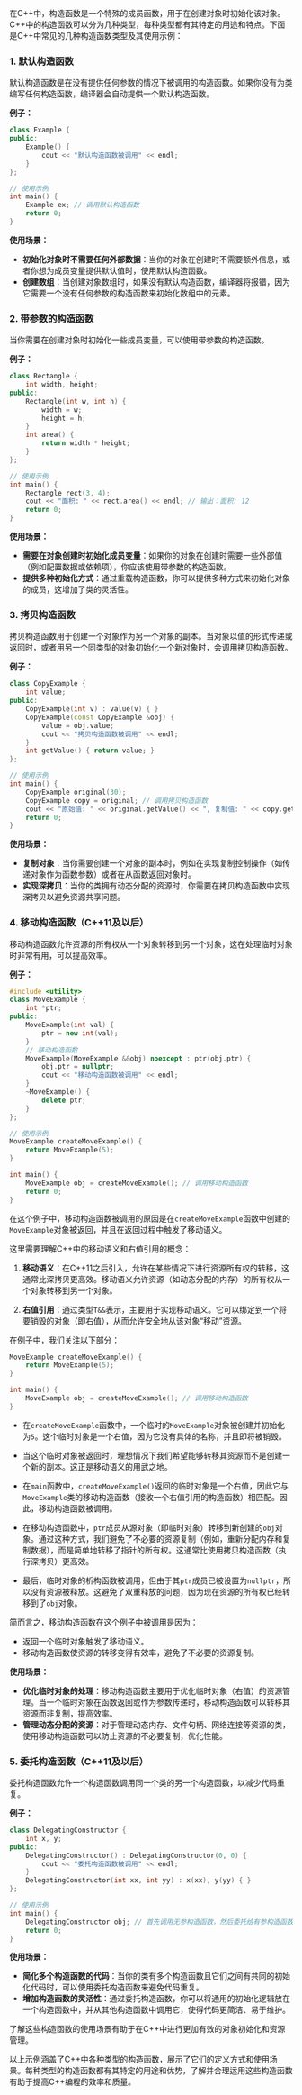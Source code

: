在C++中，构造函数是一个特殊的成员函数，用于在创建对象时初始化该对象。C++中的构造函数可以分为几种类型，每种类型都有其特定的用途和特点。下面是C++中常见的几种构造函数类型及其使用示例：

### 1. 默认构造函数

默认构造函数是在没有提供任何参数的情况下被调用的构造函数。如果你没有为类编写任何构造函数，编译器会自动提供一个默认构造函数。

**例子：**
```cpp
class Example {
public:
    Example() {
        cout << "默认构造函数被调用" << endl;
    }
};

// 使用示例
int main() {
    Example ex; // 调用默认构造函数
    return 0;
}
```

**使用场景：**

- **初始化对象时不需要任何外部数据**：当你的对象在创建时不需要额外信息，或者你想为成员变量提供默认值时，使用默认构造函数。
- **创建数组**：当创建对象数组时，如果没有默认构造函数，编译器将报错，因为它需要一个没有任何参数的构造函数来初始化数组中的元素。

### 2. 带参数的构造函数

当你需要在创建对象时初始化一些成员变量，可以使用带参数的构造函数。

**例子：**
```cpp
class Rectangle {
    int width, height;
public:
    Rectangle(int w, int h) {
        width = w;
        height = h;
    }
    int area() {
        return width * height;
    }
};

// 使用示例
int main() {
    Rectangle rect(3, 4);
    cout << "面积: " << rect.area() << endl; // 输出：面积: 12
    return 0;
}
```

**使用场景：**

- **需要在对象创建时初始化成员变量**：如果你的对象在创建时需要一些外部值（例如配置数据或依赖项），你应该使用带参数的构造函数。
- **提供多种初始化方式**：通过重载构造函数，你可以提供多种方式来初始化对象的成员，这增加了类的灵活性。

### 3. 拷贝构造函数

拷贝构造函数用于创建一个对象作为另一个对象的副本。当对象以值的形式传递或返回时，或者用另一个同类型的对象初始化一个新对象时，会调用拷贝构造函数。

**例子：**
```cpp
class CopyExample {
    int value;
public:
    CopyExample(int v) : value(v) { }
    CopyExample(const CopyExample &obj) {
        value = obj.value;
        cout << "拷贝构造函数被调用" << endl;
    }
    int getValue() { return value; }
};

// 使用示例
int main() {
    CopyExample original(30);
    CopyExample copy = original; // 调用拷贝构造函数
    cout << "原始值: " << original.getValue() << ", 复制值: " << copy.getValue() << endl;
    return 0;
}
```

**使用场景：**

- **复制对象**：当你需要创建一个对象的副本时，例如在实现复制控制操作（如传递对象作为函数参数）或者在从函数返回对象时。
- **实现深拷贝**：当你的类拥有动态分配的资源时，你需要在拷贝构造函数中实现深拷贝以避免资源共享问题。

### 4. 移动构造函数（C++11及以后）
移动构造函数允许资源的所有权从一个对象转移到另一个对象，这在处理临时对象时非常有用，可以提高效率。

**例子：**
```cpp
#include <utility>
class MoveExample {
    int *ptr;
public:
    MoveExample(int val) {
        ptr = new int(val);
    }
    // 移动构造函数
    MoveExample(MoveExample &&obj) noexcept : ptr(obj.ptr) {
        obj.ptr = nullptr;
        cout << "移动构造函数被调用" << endl;
    }
    ~MoveExample() {
        delete ptr;
    }
};

// 使用示例
MoveExample createMoveExample() {
    return MoveExample(5);
}

int main() {
    MoveExample obj = createMoveExample(); // 调用移动构造函数
    return 0;
}
```

在这个例子中，移动构造函数被调用的原因是在`createMoveExample`函数中创建的`MoveExample`对象被返回，并且在返回过程中触发了移动语义。

这里需要理解C++中的移动语义和右值引用的概念：

1. **移动语义**：在C++11之后引入，允许在某些情况下进行资源所有权的转移，这通常比深拷贝更高效。移动语义允许资源（如动态分配的内存）的所有权从一个对象转移到另一个对象。

2. **右值引用**：通过类型`T&&`表示，主要用于实现移动语义。它可以绑定到一个将要销毁的对象（即右值），从而允许安全地从该对象“移动”资源。

在例子中，我们关注以下部分：

```cpp
MoveExample createMoveExample() {
    return MoveExample(5);
}

int main() {
    MoveExample obj = createMoveExample(); // 调用移动构造函数
}
```

- 在`createMoveExample`函数中，一个临时的`MoveExample`对象被创建并初始化为`5`。这个临时对象是一个右值，因为它没有具体的名称，并且即将被销毁。

- 当这个临时对象被返回时，理想情况下我们希望能够转移其资源而不是创建一个新的副本。这正是移动语义的用武之地。

- 在`main`函数中，`createMoveExample()`返回的临时对象是一个右值，因此它与`MoveExample`类的移动构造函数（接收一个右值引用的构造函数）相匹配。因此，移动构造函数被调用。

- 在移动构造函数中，`ptr`成员从源对象（即临时对象）转移到新创建的`obj`对象。通过这种方式，我们避免了不必要的资源复制（例如，重新分配内存和复制数据），而是简单地转移了指针的所有权。这通常比使用拷贝构造函数（执行深拷贝）更高效。

- 最后，临时对象的析构函数被调用，但由于其`ptr`成员已被设置为`nullptr`，所以没有资源被释放。这避免了双重释放的问题，因为现在资源的所有权已经转移到了`obj`对象。

简而言之，移动构造函数在这个例子中被调用是因为：

- 返回一个临时对象触发了移动语义。
- 移动构造函数使资源的转移变得有效率，避免了不必要的资源复制。


**使用场景：**

- **优化临时对象的处理**：移动构造函数主要用于优化临时对象（右值）的资源管理。当一个临时对象在函数返回或作为参数传递时，移动构造函数可以转移其资源而非复制，提高效率。
- **管理动态分配的资源**：对于管理动态内存、文件句柄、网络连接等资源的类，使用移动构造函数可以防止资源的不必要复制，优化性能。

### 5. 委托构造函数（C++11及以后）

委托构造函数允许一个构造函数调用同一个类的另一个构造函数，以减少代码重复。

**例子：**
```cpp
class DelegatingConstructor {
    int x, y;
public:
    DelegatingConstructor() : DelegatingConstructor(0, 0) {
        cout << "委托构造函数被调用" << endl;
    }
    DelegatingConstructor(int xx, int yy) : x(xx), y(yy) { }
};

// 使用示例
int main() {
    DelegatingConstructor obj; // 首先调用无参构造函数，然后委托给有参构造函数
    return 0;
}
```

**使用场景：**

- **简化多个构造函数的代码**：当你的类有多个构造函数且它们之间有共同的初始化代码时，可以使用委托构造函数来避免代码重复。
- **增加构造函数的灵活性**：通过委托构造函数，你可以将通用的初始化逻辑放在一个构造函数中，并从其他构造函数中调用它，使得代码更简洁、易于维护。

了解这些构造函数的使用场景有助于在C++中进行更加有效的对象初始化和资源管理。

以上示例涵盖了C++中各种类型的构造函数，展示了它们的定义方式和使用场景。每种类型的构造函数都有其特定的用途和优势，了解并合理运用这些构造函数有助于提高C++编程的效率和质量。